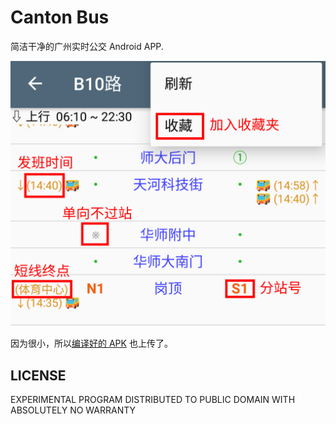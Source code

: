 # Canton Bus

简洁干净的广州实时公交 Android APP.

<img src="assets/route.png" />

因为很小，所以[编译好的 APK](https://github.com/910JQK/canton-bus/raw/master/bin/CantonBus.apk) 也上传了。

## LICENSE

EXPERIMENTAL PROGRAM DISTRIBUTED TO PUBLIC DOMAIN WITH ABSOLUTELY NO WARRANTY
